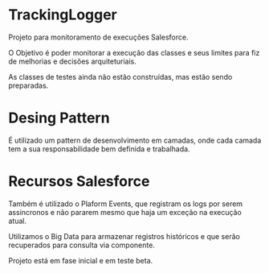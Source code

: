 # TrackingLogger
Projeto para monitoramento de execuções Salesforce.

O Objetivo é poder monitorar a execução das classes e seus limites para fiz de melhorias e decisões arquiteturiais.

As classes de testes ainda não estão construídas, mas estão sendo preparadas.

# Desing Pattern

É utilizado um pattern de desenvolvimento em camadas, onde cada camada tem a sua responsabilidade bem definida e trabalhada.

# Recursos Salesforce

Também é utilizado o Plaform Events, que registram os logs por serem assincronos e não pararem mesmo que haja um exceção na execução atual.

Utilizamos o Big Data para armazenar registros históricos e que serão recuperados para consulta via componente.

Projeto está em fase inicial e em teste beta.
